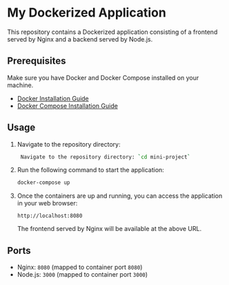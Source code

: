 # My Dockerized Application

This repository contains a Dockerized application consisting of a frontend served by Nginx and a backend served by Node.js.

## Prerequisites

Make sure you have Docker and Docker Compose installed on your machine.

- [Docker Installation Guide](https://docs.docker.com/get-docker/)
- [Docker Compose Installation Guide](https://docs.docker.com/compose/install/)

## Usage



1. Navigate to the repository directory:

    ```bash
     Navigate to the repository directory: `cd mini-project`
    ```

2. Run the following command to start the application:

    ```bash
    docker-compose up
    ```

3. Once the containers are up and running, you can access the application in your web browser:

    ```
    http://localhost:8080
    ```

    The frontend served by Nginx will be available at the above URL.

## Ports

- Nginx: `8080` (mapped to container port `8080`)
- Node.js: `3000` (mapped to container port `3000`)


